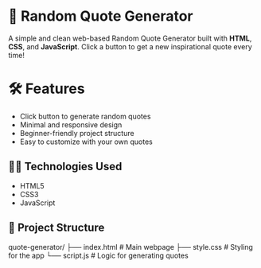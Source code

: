 # 🎲 Random Quote Generator
A simple and clean web-based Random Quote Generator built with **HTML**, **CSS**, and **JavaScript**. Click a button to get a new inspirational quote every time!

 # 🛠️ Features
- Click button to generate random quotes
- Minimal and responsive design
- Beginner-friendly project structure
- Easy to customize with your own quotes

## 🧑‍💻 Technologies Used

- HTML5
- CSS3
- JavaScript

## 📂 Project Structure

quote-generator/
├── index.html # Main webpage
├── style.css # Styling for the app
└── script.js # Logic for generating quotes





